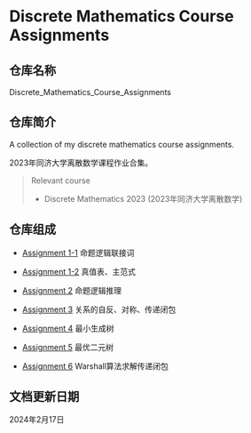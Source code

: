 # Discrete Mathematics Course Assignments

## 仓库名称

Discrete_Mathematics_Course_Assignments

## 仓库简介

A collection of my discrete mathematics course assignments.

2023年同济大学离散数学课程作业合集。

> Relevant course
> * Discrete Mathematics 2023 (2023年同济大学离散数学)

## 仓库组成

* [Assignment 1-1](Assignment_1_1)
命题逻辑联接词

* [Assignment 1-2](Assignment_1_2)
真值表、主范式

* [Assignment 2](Assignment_2)
命题逻辑推理

* [Assignment 3](Assignment_3)
关系的自反、对称、传递闭包

* [Assignment 4](Assignment_4)
最小生成树

* [Assignment 5](Assignment_5)
最优二元树

* [Assignment 6](Assignment_6)
Warshall算法求解传递闭包

## 文档更新日期

2024年2月17日